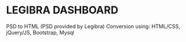 # LEGIBRA DASHBOARD
PSD to HTML (PSD provided by Legibra)
Conversion using:
HTML/CSS,
jQuery/JS,
Bootstrap,
Mysql
